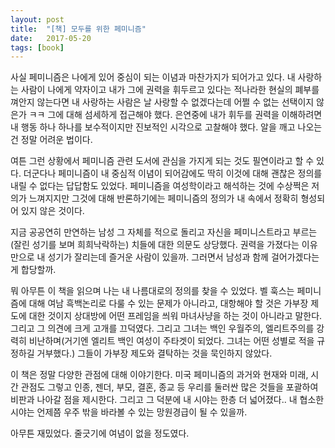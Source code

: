 ```yaml
---
layout: post
title:  "[책] 모두를 위한 페미니즘"
date:   2017-05-20
tags: [book]
---
```


사실 페미니즘은 나에게 있어 중심이 되는 이념과 마찬가지가 되어가고 있다. 내 사랑하는 사람이 나에게 약자이고 내가 그에 권력을 휘두르고 있다는 적나라한 현실의 폐부를 껴안지 않는다면 내 사랑하는 사람은 날 사랑할 수 없겠다는데 어쩔 수 없는 선택이지 않은가 ㅋㅋ 그에 대해 섬세하게 접근해야 했다. 은연중에 내가 휘두를 권력을 이해하려면 내 행동 하나 하나를 보수적이지만 진보적인 시각으로 고찰해야 했다. 알을 깨고 나오는 건 정말 어려운 법이다. 

  여튼 그런 상황에서 페미니즘 관련 도서에 관심을 가지게 되는 것도 필연이라고 할 수 있다. 더군다나 페미니즘이 내 중심적 이념이 되어감에도 딱히 이것에 대해 괜찮은 정의를 내릴 수 없다는 답답함도 있었다. 페미니즘을 여성학이라고 해석하는 것에 수상쩍은 저의가 느껴지지만 그것에 대해 반론하기에는 페미니즘의 정의가 내 속에서 정확히 형성되어 있지 않은 것이다. 

  지금 공공연히 만연하는 남성 그 자체를 적으로 돌리고 자신을 페미니스트라고 부르는(잘린 성기를 보며 희희낙락하는) 치들에 대한 의문도 상당했다. 권력을 가졌다는 이유만으로 내 성기가 잘리는데 즐거운 사람이 있을까. 그러면서 남성과 함께 걸어가겠다는 게 합당할까. 

  뭐 아무튼 이 책을 읽으며 나는 내 나름대로의 정의를 찾을 수 있었다. 벨 훅스는 페미니즘에 대해 여남 흑백논리로 다룰 수 있는 문제가 아니라고, 대항해야 할 것은 가부장 제도에 대한 것이지 상대방에 어떤 프레임을 씌워 마녀사냥을 하는 것이 아니라고 말한다. 그리고 그 의견에 크게 고개를 끄덕였다. 그리고 그녀는 백인 우월주의, 엘리트주의를 강력히 비난하며(거기엔 엘리트 백인 여성이 주타겟이 되었다. 그녀는 어떤 성별로 적을 규정하길 거부했다.) 그들이 가부장 제도와 결탁하는 것을 묵인하지 않았다. 

  이 책은 정말 다양한 관점에 대해 이야기한다. 미국 페미니즘의 과거와 현재와 미래, 시간 관점도 그렇고 인종, 젠더, 부모, 결혼, 종교 등 우리를 둘러싼 많은 것들을 포괄하여 비판과 나아갈 점을 제시한다. 그리고 그 덕분에 내 시야는 한층 더 넓어졌다.. 내 협소한 시야는 언제쯤 우주 밖을 바라볼 수 있는 망원경급이 될 수 있을까. 

  아무튼 재밌었다. 줄긋기에 여념이 없을 정도였다.